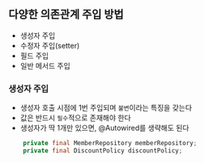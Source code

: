 ## 다양한 의존관계 주입 방법
- 생성자 주입
- 수정자 주입(setter)
- 필드 주입
- 일반 메서드 주입

### 생성자 주입
- 생성자 호출 시점에 1번 주입되며 `불변`이라는 특징을 갖는다
- 값은 반드시 `필수`적으로 존재해야 한다
- 생성자가 딱 1개만 있으면, @Autowired를 생략해도 된다
```java
    private final MemberRepository memberRepository;
    private final DiscountPolicy discountPolicy;
```


